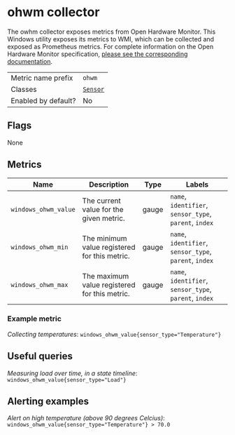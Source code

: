 # ohwm collector

The owhm collector exposes metrics from Open Hardware Monitor. This Windows utility exposes its metrics to WMI, which 
can be collected and exposed as Prometheus metrics. For complete information on the Open Hardware Monitor specification, 
[please see the corresponding documentation](https://openhardwaremonitor.org/wordpress/wp-content/uploads/2011/04/OpenHardwareMonitor-WMI.pdf).


|||
-|-
Metric name prefix  | `ohwm`
Classes             | [`Sensor`](https://openhardwaremonitor.org/wordpress/wp-content/uploads/2011/04/OpenHardwareMonitor-WMI.pdf)
Enabled by default? | No

## Flags

None

## Metrics

Name | Description                                   | Type | Labels
-----|-----------------------------------------------|------|-------
`windows_ohwm_value` | The current value for the given metric.       | gauge | `name`, `identifier`, `sensor_type`, `parent`, `index`
`windows_ohwm_min` | The minimum value registered for this metric. | gauge | `name`, `identifier`, `sensor_type`, `parent`, `index`
`windows_ohwm_max` | The maximum value registered for this metric. | gauge | `name`, `identifier`, `sensor_type`, `parent`, `index`

### Example metric

*Collecting temperatures*: `windows_ohwm_value{sensor_type="Temperature"}`

## Useful queries

*Measuring load over time, in a state timeline*: `windows_ohwm_value{sensor_type="Load"}`

## Alerting examples
*Alert on high temperature (above 90 degrees Celcius)*: `windows_ohwm_value{sensor_type="Temperature"} > 70.0`